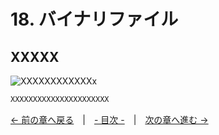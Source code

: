 ﻿# 18. バイナリファイル

## XXXXX
![XXXXXXXXXXXXx](resource/YYYYYYYYY/xxxxxxxxxxxxxxxxxx.png "XXXXXXXXXXXXXXXXXXXXXXXX")  
```cpp
XXXXXXXXXXXXXXXXXXXXXX
```

[← 前の章へ戻る](Text-data.md)　|　[- 目次 -](Index.md)　|　[次の章へ進む →](GUI.md)